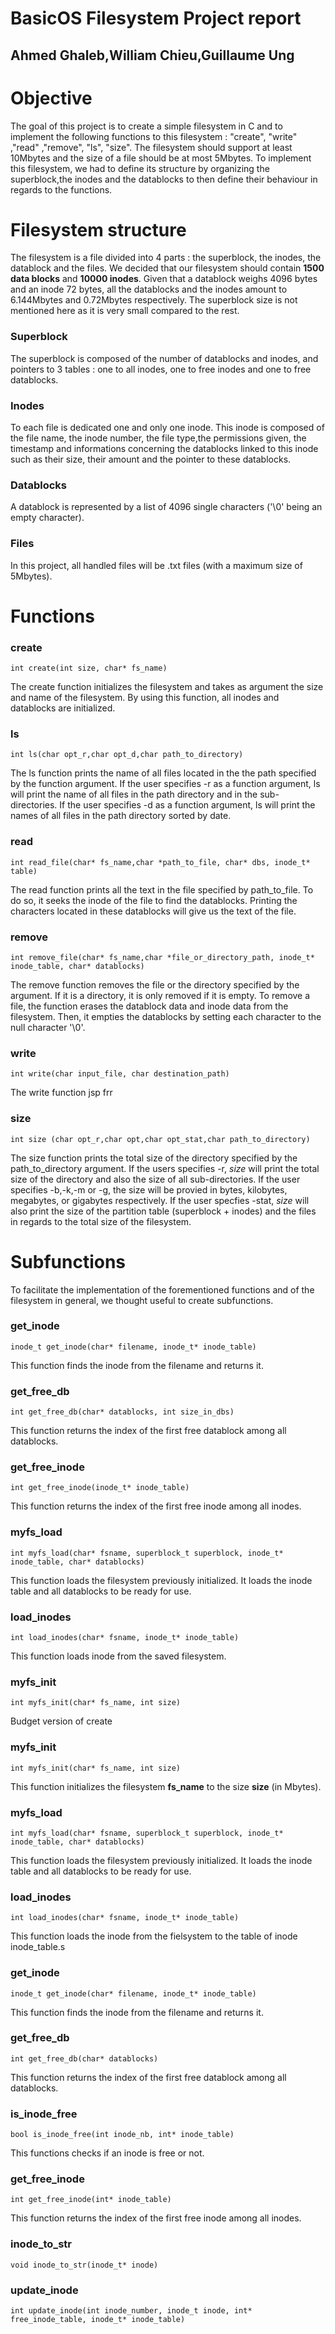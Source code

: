 # BasicOS Filesystem Project report
## Ahmed Ghaleb,William Chieu,Guillaume Ung





Objective
===============

The goal of this project is to create a simple filesystem in C and to implement the following functions to this filesystem : "create", "write" ,"read" ,"remove", "ls", "size".
The filesystem should support at least 10Mbytes and the size of a file should be at most 5Mbytes.
To implement this filesystem, we had to define its structure by organizing the superblock,the inodes and the datablocks to then define their behaviour in regards to the functions.


Filesystem structure
===============

The filesystem is a file divided into 4 parts : the superblock, the inodes, the datablock and the files. We decided that our filesystem should contain **1500 data blocks** and **10000 inodes**. Given that a datablock weighs 4096 bytes and an inode 72 bytes, all the datablocks and the inodes amount to 6.144Mbytes and 0.72Mbytes respectively. The superblock size is not mentioned here as it is very small compared to the rest.


### Superblock
The superblock is composed of the number of datablocks and inodes, and pointers to 3 tables : one to all inodes, one to free inodes and one to free datablocks.


### Inodes
To each file is dedicated one and only one inode. This inode is composed of the file name, the inode number, the file type,the permissions given, the timestamp and informations concerning the datablocks linked to this inode such as their size, their amount and the pointer to these datablocks.


### Datablocks
A datablock is represented by a list of 4096 single characters ('\0' being an empty character).


### Files
In this project, all handled files will be .txt files (with a maximum size of 5Mbytes).


Functions
===============

### create
```
int create(int size, char* fs_name)
```
The create function initializes the filesystem and takes as argument the size and name of the filesystem. By using this function, all inodes and datablocks are initialized.

### ls
```
int ls(char opt_r,char opt_d,char path_to_directory)
```
The ls function prints the name of all files located in the the path specified by the function argument. 
If the user specifies -r as a function argument, ls will print the name of all files in the path directory and in the sub-directories.
If the user specifies -d as a function argument, ls will print the names of all files in the path directory sorted by date.

### read
```
int read_file(char* fs_name,char *path_to_file, char* dbs, inode_t* table)
```
The read function prints all the text in the file specified by path_to_file. 
To do so, it seeks the inode of the file to find the datablocks. Printing the characters located in these datablocks will give us the text of the file. 

### remove
```
int remove_file(char* fs_name,char *file_or_directory_path, inode_t* inode_table, char* datablocks)
```
The remove function removes the file or the directory specified by the argument. If it is a directory, it is only removed if it is empty. 
To remove a file, the function erases the datablock data and inode data from the filesystem. Then, it empties the datablocks by setting each character to the null character '\0'.

### write
```
int write(char input_file, char destination_path)
```
The write function jsp frr 

### size 
```
int size (char opt_r,char opt,char opt_stat,char path_to_directory)
```
The size function prints the total size of the directory specified by the path_to_directory argument.
If the users specifies -r, *size* will print the total size of the directory and also the size of all sub-directories.
If the user specifies -b,-k,-m or -g, the size will be provied in bytes, kilobytes, megabytes, or gigabytes respectively.
If the user specfies -stat, *size* will also print the size of the partition table (superblock + inodes) and the files in regards to the total size of the filesystem.


Subfunctions
================

To facilitate the implementation of the forementioned functions and of the filesystem in general, we thought useful to create subfunctions.

### get_inode
```
inode_t get_inode(char* filename, inode_t* inode_table)
```
This function finds the inode from the filename and returns it.

### get_free_db
```
int get_free_db(char* datablocks, int size_in_dbs)
```
This function returns the index of the first free datablock among all datablocks.

### get_free_inode
```
int get_free_inode(inode_t* inode_table)
```
This function returns the index of the first free inode among all inodes.

### myfs_load
```
int myfs_load(char* fsname, superblock_t superblock, inode_t* inode_table, char* datablocks)
```
This function loads the filesystem previously initialized. It loads the inode table and all datablocks to be ready for use.

### load_inodes
```
int load_inodes(char* fsname, inode_t* inode_table)
```
This function loads inode from the saved filesystem.

### myfs_init
```
int myfs_init(char* fs_name, int size)
```
Budget version of create















### myfs_init
```
int myfs_init(char* fs_name, int size)
```
This function initializes the filesystem **fs_name** to the size **size** (in Mbytes).

### myfs_load
```
int myfs_load(char* fsname, superblock_t superblock, inode_t* inode_table, char* datablocks)
```
This function loads the filesystem previously initialized. It loads the inode table and all datablocks to be ready for use.

### load_inodes
```
int load_inodes(char* fsname, inode_t* inode_table)
```
This function loads the inode from the fielsystem to the table of inode inode_table.s
### get_inode
```
inode_t get_inode(char* filename, inode_t* inode_table)
```
This function finds the inode from the filename and returns it.

### get_free_db
```
int get_free_db(char* datablocks)
```
This function returns the index of the first free datablock among all datablocks.

### is_inode_free
```
bool is_inode_free(int inode_nb, int* inode_table)
```
This functions checks if an inode is free or not.

### get_free_inode
```
int get_free_inode(int* inode_table)
```
This function returns the index of the first free inode among all inodes.

### inode_to_str
```
void inode_to_str(inode_t* inode)
```

### update_inode
```
int update_inode(int inode_number, inode_t inode, int* free_inode_table, inode_t* inode_table)
```




